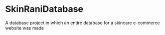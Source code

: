 # SkinRaniDatabase
A database project in which an entire database for a skincare e-commerce website was made
